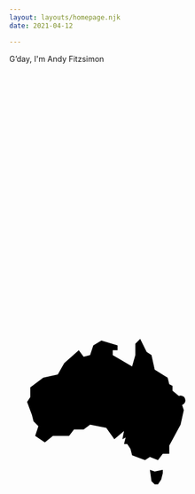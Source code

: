```yaml
---
layout: layouts/homepage.njk
date: 2021-04-12

---
```




<section>
G’day, I'm Andy Fitzsimon

<p class="scroll fade"></p>
<svg class="scroll map" viewBox="-10 -10 120 120" xmlns="http://www.w3.org/2000/svg" style="max-width:50vw; max-height: 25em;paint-order: stroke;">
  <path fill="var(--bg-2)"   stroke-linejoin="round" stroke-linecap="round" stroke="var(--neutral)" d="M77 85l1 7 2 2h2l2-3 1-4v-2l-5 1zM71 4l4 8 3 2 2 9 8 5 1 4 2 1v3l6 5v4l1 3-2 9-7 13v5h-4l-3 4-5-2-3 2-8-3-1-4-2-3h-2l1-4-2 1 1-5-6 5-5-7-10-2-4 3h-6l-3 4H17l-5 4-6-4 2-6-3-3-1-4-3-8 2-3v-6l8-6 9-2 4-7 9-8 3 4 4-1 2-6 5-3 10 3v3h-3v3l12 7 2-7V7 z"/>
<circle cx="96" cy="42" r="3" stroke="var(--brand)" fill="var(--bg)" />
</svg>
</section>
<br>

<p class="scroll fade">I'm a multi-disciplinary technology leader.<br>
   With hard skills &amp; globally recognized impact,<br>my obsession is to do justice to <b>great work</b>.</p>
<br>
<p class="scroll fade">I've been called a brand manager, <br> product owner, designer, <br> software engineer, and strategist 
  <br>&mdash; at times, an <acronym title="Account Executive">AE</acronym>, <acronym title="Solutions Architect">SA</acronym> &amp; <acronym title="Customer Success Manager">CSM</acronym>  too.</p>
<br>

<p class="scroll fade">With me: you get enterprise pedigree with scale-up hustle,<br>The value of a critical resource with a flair for engagement.<br><b><a href="mailto:andyfitz+site@gmail.com">Talk to me</a></b> about joining your crusade</p>




<style>
.scroll.map{margin:2em auto;}
.scroll.map path {stroke-dasharray:  344 344; stroke-dashoffset:-344;stroke-width: 3; stroke-opacity:0}
.scroll.map circle{stroke-width: 5; transition: all 1.5s ease  .2s;}
.scroll.map.scrolled circle{stroke-width:10; fill:var(--tone-2)}
.scroll.map.scrolled path{stroke-width: 5;stroke-dasharray:  344 344; stroke-opacity:1;stroke-dashoffset:0;transition: stroke-dashoffset 1.5s ease, stroke-width 1.5s ease;}

p.scroll{min-height:10vh;}
.scroll.fade{opacity:0; transform: translate(0,2em)}
.scrolled.fade{opacity:1; transform:none;transition: transform 1s ease, opacity 1s ease}
</style>
